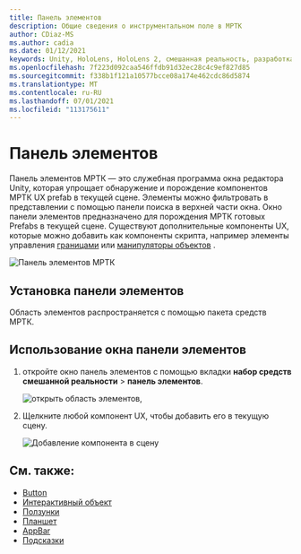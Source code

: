 ```yaml
---
title: Панель элементов
description: Общие сведения о инструментальном поле в МРТК
author: CDiaz-MS
ms.author: cadia
ms.date: 01/12/2021
keywords: Unity, HoloLens, HoloLens 2, смешанная реальность, разработка, мртк, панель элементов мртк
ms.openlocfilehash: 7f223d092caa546ffdb91d32ec28c4c9ef827d85
ms.sourcegitcommit: f338b1f121a10577bcce08a174e462cdc86d5874
ms.translationtype: MT
ms.contentlocale: ru-RU
ms.lasthandoff: 07/01/2021
ms.locfileid: "113175611"
---
```

# <a name="toolbox"></a>Панель элементов

Панель элементов МРТК — это служебная программа окна редактора Unity, которая упрощает обнаружение и порождение компонентов МРТК UX prefab в текущей сцене. Элементы можно фильтровать в представлении с помощью панели поиска в верхней части окна. Окно панели элементов предназначено для порождения МРТК готовых Prefabs в текущей сцене. Существуют дополнительные компоненты UX, которые можно добавить как компоненты скрипта, например элементы управления [границами](bounds-control.md) или [манипуляторы объектов](object-manipulator.md) .

![Панель элементов МРТК](../images/Tools/MRTKToolboxWindow.png)

## <a name="installing-the-toolbox"></a>Установка панели элементов

Область элементов распространяется с помощью пакета средств МРТК.

## <a name="using-the-toolbox-window"></a>Использование окна панели элементов

1. откройте окно панель элементов с помощью вкладки **набор средств смешанной реальности** > **панель элементов**.

    ![открыть область элементов,](https://user-images.githubusercontent.com/25975362/73321589-ccfbc100-41f7-11ea-8f1a-89c4f68e12f7.gif)

1. Щелкните любой компонент UX, чтобы добавить его в текущую сцену.

    ![Добавление компонента в сцену](https://user-images.githubusercontent.com/25975362/73321582-c9683a00-41f7-11ea-8bac-bf8efdb2fbe3.gif)

## <a name="see-also"></a>См. также:

- [Button](button.md)
- [Интерактивный объект](interactable.md)
- [Ползунки](sliders.md)
- [Планшет](slate.md)
- [AppBar](app-bar.md)
- [Подсказки](tooltip.md)
